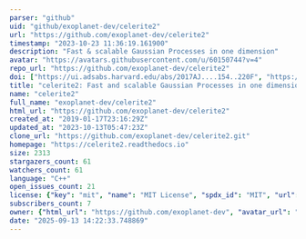 ```yaml
---
parser: "github"
uid: "github/exoplanet-dev/celerite2"
url: "https://github.com/exoplanet-dev/celerite2"
timestamp: "2023-10-23 11:36:19.161900"
description: "Fast & scalable Gaussian Processes in one dimension"
avatar: "https://avatars.githubusercontent.com/u/60150744?v=4"
repo_url: "https://github.com/exoplanet-dev/celerite2"
doi: ["https://ui.adsabs.harvard.edu/abs/2017AJ....154..220F", "https://ui.adsabs.harvard.edu/abs/2023ascl.soft10001F/abstract"]
title: "celerite2: Fast and scalable Gaussian Processes in one dimension"
name: "celerite2"
full_name: "exoplanet-dev/celerite2"
html_url: "https://github.com/exoplanet-dev/celerite2"
created_at: "2019-01-17T23:16:29Z"
updated_at: "2023-10-13T05:47:23Z"
clone_url: "https://github.com/exoplanet-dev/celerite2.git"
homepage: "https://celerite2.readthedocs.io"
size: 2313
stargazers_count: 61
watchers_count: 61
language: "C++"
open_issues_count: 21
license: {"key": "mit", "name": "MIT License", "spdx_id": "MIT", "url": "https://api.github.com/licenses/mit", "node_id": "MDc6TGljZW5zZTEz"}
subscribers_count: 7
owner: {"html_url": "https://github.com/exoplanet-dev", "avatar_url": "https://avatars.githubusercontent.com/u/60150744?v=4", "login": "exoplanet-dev", "type": "Organization"}
date: "2025-09-13 14:22:33.748869"
---
```

